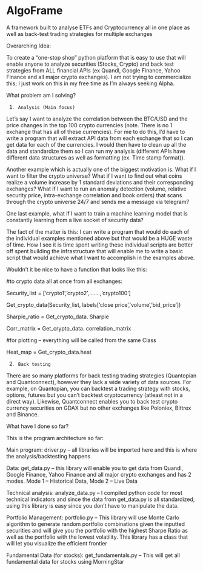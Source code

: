 # AlgoFrame

A framework built to analyse ETFs and Cryptocurrency all in one place as well as back-test trading strategies for multiple exchanges

Overarching Idea:

To create a “one-stop shop” python platform that is easy to use that will enable anyone to analyze securities (Stocks, Crypto) and back test strategies from ALL financial APIs (ex Quandl, Google Finance, Yahoo Finance and all major crypto exchanges). I am not trying to commercialize this; I just work on this in my free time as I’m always seeking Alpha.

What problem am I solving?

1)      Analysis (Main focus)

Let’s say I want to analyze the correlation between the BTC/USD and the price changes in the top 100 crypto currencies (note. There is no 1 exchange that has all of these currencies). For me to do this, I’d have to write a program that will extract API data from each exchange that so I can get data for each of the currencies. I would then have to clean up all the data and standardize them so I can run my analysis (different APIs have different data structures as well as formatting (ex. Time stamp format)).

Another example which is actually one of the biggest motivation is. What if I want to filter the crypto universe? What if I want to find out what coins realize a volume increase by 1 standard deviations and their corresponding exchanges? What if I want to run an anomaly detection (volume, relative security price, intra-exchange correlation and book orders) that scans through the crypto universe 24/7 and sends me a message via telegram?

One last example, what if I want to train a machine learning model that is constantly learning from a live socket of security data?

The fact of the matter is this: I can write a program that would do each of the individual examples mentioned above but that would be a HUGE waste of time. How I see it is time spent writing these individual scripts are better off spent building the infrastructure that will enable me to write a basic script that would achieve what I want to accomplish in the examples above.

Wouldn’t it be nice to have a function that looks like this:

#to crypto data all at once from all exchanges:

Security_list = [‘crypto1’,’crypto2’,…….,‘crypto100’]

Get_crypto_data(Security_list, labels[‘close price’,’volume’,’bid_price’])

Sharpie_ratio = Get_crypto_data. Sharpie

Corr_matrix = Get_crypto_data. correlation_matrix

#for plotting – everything will be called from the same Class

Heat_map = Get_crypto_data.heat

 

2)      Back testing

There are so many platforms for back testing trading strategies (Quantopian and Quantconnect), however they lack a wide variety of data sources. For example, on Quantopian, you can backtest a trading strategy with stocks, options, futures but you can’t backtest cryptocurrency (atleast not in a direct way). Likewise, Quantconnect enables you to back test crypto currency securities on GDAX but no other exchanges like Poloniex, Bittrex and Binance.  

What have I done so far?

This is the program architecture so far:

Main program: driver.py – all libraries will be imported here and this is where the analysis/backtesting happens

Data: get_data.py – this library will enable you to get data from Quandl, Google Finance, Yahoo Finance and all major crypto exchanges and has 2 modes. Mode 1 – Historical Data, Mode 2 – Live Data

Technical analysis: analyze_data.py – I compiled python code for most technical indicators and since the data from get_data.py is all standardized, using this library is easy since you don’t have to manipulate the data.

Portfolio Management: portfolio.py – This library will use Monte Carlo algorithm to generate random portfolio combinations given the inputted securities and will give you the portfolio with the highest Sharpe Ratio as well as the portfolio with the lowest volatility. This library has a class that will let you visualize the efficient frontier

Fundamental Data (for stocks): get_fundamentals.py – This will get all fundamental data for stocks using MorningStar
